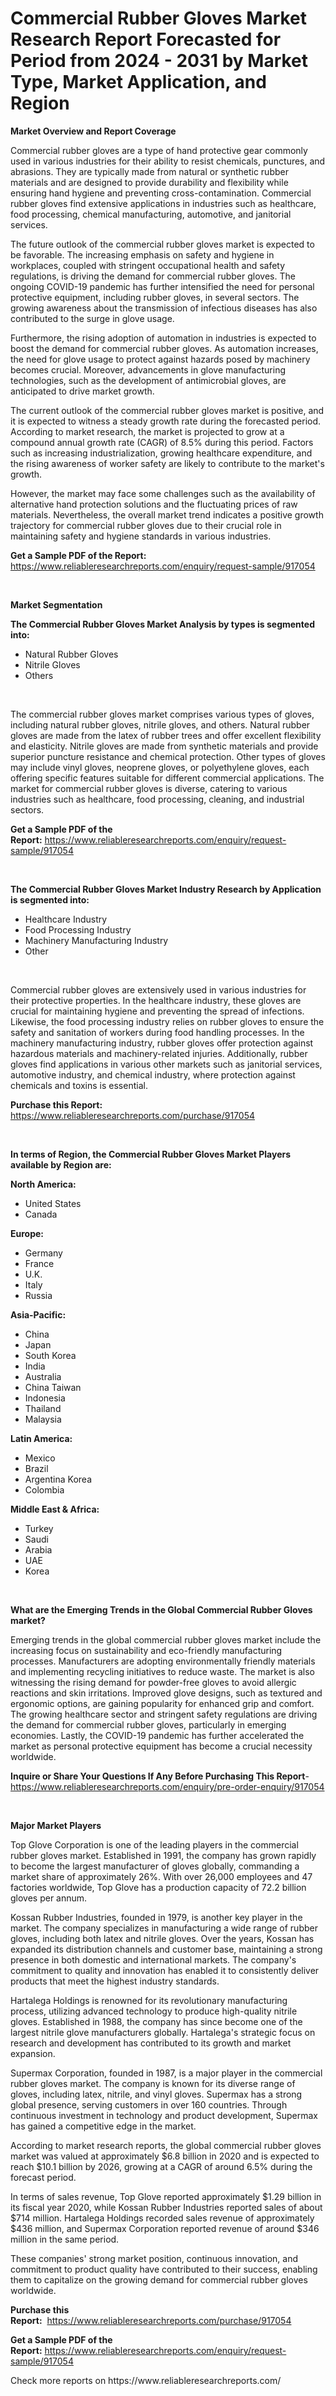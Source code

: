 <p><h1>Commercial Rubber Gloves Market Research Report Forecasted for Period from 2024 -  2031 by Market Type, Market Application, and Region</h1></p><p><strong>Market Overview and Report Coverage</strong></p>
<p><p>Commercial rubber gloves are a type of hand protective gear commonly used in various industries for their ability to resist chemicals, punctures, and abrasions. They are typically made from natural or synthetic rubber materials and are designed to provide durability and flexibility while ensuring hand hygiene and preventing cross-contamination. Commercial rubber gloves find extensive applications in industries such as healthcare, food processing, chemical manufacturing, automotive, and janitorial services.</p><p>The future outlook of the commercial rubber gloves market is expected to be favorable. The increasing emphasis on safety and hygiene in workplaces, coupled with stringent occupational health and safety regulations, is driving the demand for commercial rubber gloves. The ongoing COVID-19 pandemic has further intensified the need for personal protective equipment, including rubber gloves, in several sectors. The growing awareness about the transmission of infectious diseases has also contributed to the surge in glove usage.</p><p>Furthermore, the rising adoption of automation in industries is expected to boost the demand for commercial rubber gloves. As automation increases, the need for glove usage to protect against hazards posed by machinery becomes crucial. Moreover, advancements in glove manufacturing technologies, such as the development of antimicrobial gloves, are anticipated to drive market growth.</p><p>The current outlook of the commercial rubber gloves market is positive, and it is expected to witness a steady growth rate during the forecasted period. According to market research, the market is projected to grow at a compound annual growth rate (CAGR) of 8.5% during this period. Factors such as increasing industrialization, growing healthcare expenditure, and the rising awareness of worker safety are likely to contribute to the market's growth.</p><p>However, the market may face some challenges such as the availability of alternative hand protection solutions and the fluctuating prices of raw materials. Nevertheless, the overall market trend indicates a positive growth trajectory for commercial rubber gloves due to their crucial role in maintaining safety and hygiene standards in various industries.</p></p>
<p><strong>Get a Sample PDF of the Report:</strong> <a href="https://www.reliableresearchreports.com/enquiry/request-sample/917054">https://www.reliableresearchreports.com/enquiry/request-sample/917054</a></p>
<p>&nbsp;</p>
<p><strong>Market Segmentation</strong></p>
<p><strong>The Commercial Rubber Gloves Market Analysis by types is segmented into:</strong></p>
<p><ul><li>Natural Rubber Gloves</li><li>Nitrile Gloves</li><li>Others</li></ul></p>
<p>&nbsp;</p>
<p><p>The commercial rubber gloves market comprises various types of gloves, including natural rubber gloves, nitrile gloves, and others. Natural rubber gloves are made from the latex of rubber trees and offer excellent flexibility and elasticity. Nitrile gloves are made from synthetic materials and provide superior puncture resistance and chemical protection. Other types of gloves may include vinyl gloves, neoprene gloves, or polyethylene gloves, each offering specific features suitable for different commercial applications. The market for commercial rubber gloves is diverse, catering to various industries such as healthcare, food processing, cleaning, and industrial sectors.</p></p>
<p><strong>Get a Sample PDF of the Report:</strong>&nbsp;<a href="https://www.reliableresearchreports.com/enquiry/request-sample/917054">https://www.reliableresearchreports.com/enquiry/request-sample/917054</a></p>
<p>&nbsp;</p>
<p><strong>The Commercial Rubber Gloves Market Industry Research by Application is segmented into:</strong></p>
<p><ul><li>Healthcare Industry</li><li>Food Processing Industry</li><li>Machinery Manufacturing Industry</li><li>Other</li></ul></p>
<p>&nbsp;</p>
<p><p>Commercial rubber gloves are extensively used in various industries for their protective properties. In the healthcare industry, these gloves are crucial for maintaining hygiene and preventing the spread of infections. Likewise, the food processing industry relies on rubber gloves to ensure the safety and sanitation of workers during food handling processes. In the machinery manufacturing industry, rubber gloves offer protection against hazardous materials and machinery-related injuries. Additionally, rubber gloves find applications in various other markets such as janitorial services, automotive industry, and chemical industry, where protection against chemicals and toxins is essential.</p></p>
<p><strong>Purchase this Report:</strong>&nbsp; <a href="https://www.reliableresearchreports.com/purchase/917054">https://www.reliableresearchreports.com/purchase/917054</a></p>
<p>&nbsp;</p>
<p><strong>In terms of Region, the Commercial Rubber Gloves Market Players available by Region are:</strong></p>
<p>
    <p> <strong> North America: </strong>
        <ul>
            <li>United States</li>
            <li>Canada</li>
        </ul>
        </p> 
    <p> <strong> Europe: </strong>
        <ul>
            <li>Germany</li>
            <li>France</li>
            <li>U.K.</li>
            <li>Italy</li>
            <li>Russia</li>
        </ul>
        </p> 
    <p> <strong> Asia-Pacific: </strong>
        <ul>
            <li>China</li>
            <li>Japan</li>
            <li>South Korea</li>
            <li>India</li>
            <li>Australia</li>
            <li>China Taiwan</li>
            <li>Indonesia</li>
            <li>Thailand</li>
            <li>Malaysia</li>
        </ul>
        </p> 
    <p> <strong> Latin America: </strong>
        <ul>
            <li>Mexico</li>
            <li>Brazil</li>
            <li>Argentina Korea</li>
            <li>Colombia</li>
        </ul>
        </p> 
    <p> <strong> Middle East & Africa: </strong>
        <ul>
            <li>Turkey</li>
            <li>Saudi</li>
            <li>Arabia</li>
            <li>UAE</li>
            <li>Korea</li>
        </ul>
    </p>
    </p>
<p>&nbsp;</p>
<p><strong>What are the Emerging Trends in the Global Commercial Rubber Gloves market?</strong></p>
<p><p>Emerging trends in the global commercial rubber gloves market include the increasing focus on sustainability and eco-friendly manufacturing processes. Manufacturers are adopting environmentally friendly materials and implementing recycling initiatives to reduce waste. The market is also witnessing the rising demand for powder-free gloves to avoid allergic reactions and skin irritations. Improved glove designs, such as textured and ergonomic options, are gaining popularity for enhanced grip and comfort. The growing healthcare sector and stringent safety regulations are driving the demand for commercial rubber gloves, particularly in emerging economies. Lastly, the COVID-19 pandemic has further accelerated the market as personal protective equipment has become a crucial necessity worldwide.</p></p>
<p><strong>Inquire or Share Your Questions If Any Before Purchasing This Report</strong>- <a href="https://www.reliableresearchreports.com/enquiry/pre-order-enquiry/917054">https://www.reliableresearchreports.com/enquiry/pre-order-enquiry/917054</a></p>
<p>&nbsp;</p>
<p><strong>Major Market Players</strong></p>
<p><p>Top Glove Corporation is one of the leading players in the commercial rubber gloves market. Established in 1991, the company has grown rapidly to become the largest manufacturer of gloves globally, commanding a market share of approximately 26%. With over 26,000 employees and 47 factories worldwide, Top Glove has a production capacity of 72.2 billion gloves per annum.</p><p>Kossan Rubber Industries, founded in 1979, is another key player in the market. The company specializes in manufacturing a wide range of rubber gloves, including both latex and nitrile gloves. Over the years, Kossan has expanded its distribution channels and customer base, maintaining a strong presence in both domestic and international markets. The company's commitment to quality and innovation has enabled it to consistently deliver products that meet the highest industry standards.</p><p>Hartalega Holdings is renowned for its revolutionary manufacturing process, utilizing advanced technology to produce high-quality nitrile gloves. Established in 1988, the company has since become one of the largest nitrile glove manufacturers globally. Hartalega's strategic focus on research and development has contributed to its growth and market expansion.</p><p>Supermax Corporation, founded in 1987, is a major player in the commercial rubber gloves market. The company is known for its diverse range of gloves, including latex, nitrile, and vinyl gloves. Supermax has a strong global presence, serving customers in over 160 countries. Through continuous investment in technology and product development, Supermax has gained a competitive edge in the market.</p><p>According to market research reports, the global commercial rubber gloves market was valued at approximately $6.8 billion in 2020 and is expected to reach $10.1 billion by 2026, growing at a CAGR of around 6.5% during the forecast period.</p><p>In terms of sales revenue, Top Glove reported approximately $1.29 billion in its fiscal year 2020, while Kossan Rubber Industries reported sales of about $714 million. Hartalega Holdings recorded sales revenue of approximately $436 million, and Supermax Corporation reported revenue of around $346 million in the same period.</p><p>These companies' strong market position, continuous innovation, and commitment to product quality have contributed to their success, enabling them to capitalize on the growing demand for commercial rubber gloves worldwide.</p></p>
<p><strong>Purchase this Report:</strong>&nbsp;&nbsp;<a href="https://www.reliableresearchreports.com/purchase/917054">https://www.reliableresearchreports.com/purchase/917054</a></p>
<p></p>
<p><strong>Get a Sample PDF of the Report:</strong>&nbsp;<a href="https://www.reliableresearchreports.com/enquiry/request-sample/917054">https://www.reliableresearchreports.com/enquiry/request-sample/917054</a></p>
<p>Check more reports on https://www.reliableresearchreports.com/</p>